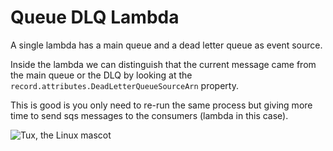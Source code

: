 # Queue DLQ Lambda

A single lambda has a main queue and a dead letter queue as event source.

Inside the lambda we can distinguish that the current message came from the main queue or the DLQ by looking at the `record.attributes.DeadLetterQueueSourceArn` property.

This is good is you only need to re-run the same process but giving more time to send sqs messages to the consumers (lambda in this case).

![Tux, the Linux mascot](/images/logs.png)
